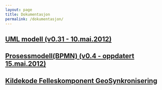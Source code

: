 ```yaml
---
layout: page
title: Dokumentasjon 
permalink: /dokumentasjon/
---
```

## [UML modell (v0.31 - 10.mai.2012)](http://www.geosynkronisering.no/files/umlmodell/0.3)
## [Prosessmodell(BPMN) (v0.4 - oppdatert 15.mai.2012)](http://www.geosynkronisering.no/files/prosessmodell/0.4)
## [Kildekode Felleskomponent GeoSynkronisering](https://github.com/kartverket/geosynkronisering)

